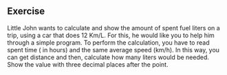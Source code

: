 ## Exercise

Little John wants to calculate and show the amount of spent fuel liters on a trip, using a car that does 12 Km/L. For
this, he would like you to help him through a simple program. To perform the calculation, you have to read spent time (
in hours) and the same average speed (km/h). In this way, you can get distance and then, calculate how many liters would
be needed. Show the value with three decimal places after the point.